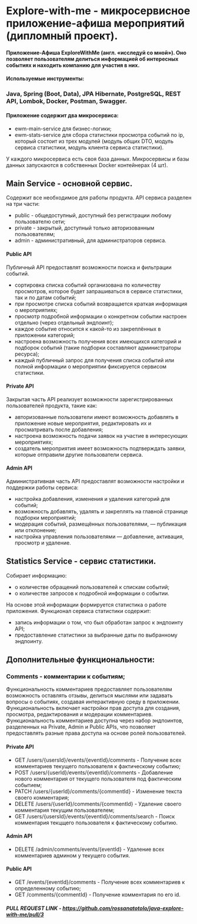 # Explore-with-me - микросервисное приложение-афиша мероприятий (дипломный проект).
#### Приложение-Афиша ExploreWithMe (англ. «исследуй со мной»). Оно позволяет пользователям делиться информацией об интересных событиях и находить компанию для участия в них.

#### Используемые инструменты:
### Java, Spring (Boot, Data), JPA Hibernate, PostgreSQL, REST API, Lombok, Docker, Postman, Swagger.

#### Приложение содержит два микросервиса:

- ewm-main-service для бизнес-логики;
- ewm-stats-service для сбора статистики просмотра событий по ip, который состоит из трех модулей (модуль общих DTO, модуль сервиса статистики, модуль клиента сервиса статистики).

У каждого микросервиса есть своя база данных. Микросервисы и базы данных запускаются в собственных Docker контейнерах (4 шт).

## Main Service - основной сервис.
Содержит все необходимое для работы продукта. API сервиса разделен на три части:

- public - общедоступный, доступный без регистрации любому пользователю сети;
- private - закрытый, доступный только авторизованным пользователям;
- admin - административный, для администраторов сервиса.


#### Public API

Публичный API предоставлят возможности поиска и фильтрации событий. 

- сортировка списка событий организована по количеству просмотров, которое будет запрашиваться в сервисе статистики, так и по датам событий;
- при просмотре списка событий возвращается краткая информация о мероприятиях;
- просмотр подробной информации о конкретном событии настроен отдельно (через отдельный эндпоинт);
- каждое событие относится к какой-то из закреплённых в приложении категорий;
- настроена возможность получения всех имеющихся категорий и подборок событий (такие подборки составляют администраторы ресурса);
- каждый публичный запрос для получения списка событий или полной информации о мероприятии фиксируется сервисом статистики.

#### Private API

Закрытая часть API реализует возможности зарегистрированных пользователей продукта, такие как: 

- авторизованные пользователи имеют возможность добавлять в приложение новые мероприятия, редактировать их и просматривать после добавления;
- настроена возможность подачи заявок на участие в интересующих мероприятиях;
- создатель мероприятия имеет возможность подтверждать заявки, которые отправили другие пользователи сервиса.

#### Admin API

Административная часть API предоставлят возможности настройки и поддержки работы сервиса:
- настройка добавления, изменения и удаления категорий для событий;
- возможность добавлять, удалять и закреплять на главной странице подборки мероприятий;
- модерация событий, размещённых пользователями, — публикация или отклонение;
- настройка управления пользователями — добавление, активация, просмотр и удаление.


## Statistics Service - сервис статистики. 

Собирает информацию:

- о количестве обращений пользователей к спискам событий;
- о количестве запросов к подробной информации о событии.
 
На основе этой информации формируется статистика о работе приложения. Функционал сервиса статистики содержит:
- запись информации о том, что был обработан запрос к эндпоинту API;
- предоставление статистики за выбранные даты по выбранному эндпоинту.


## Дополнительные функциональности:
### Comments - комментарии к событиям;
Функциональность комментариев предоставляет пользователям возможность оставлять отзывы, делиться мыслями или задавать вопросы о событиях, создавая интерактивную среду в приложении.
Функциональность включает настройки прав доступа для создания, просмотра, редактирования и модерации комментариев.
Функциональность комментариев доступна через набор эндпоинтов, разделенных на Private, Admin и Public APIs, что позволяет предоставлять разные права доступа на основе ролей пользователей.


#### Private API
- GET /users/{usersId}/events/{eventId}/comments - Получение всех комментариев текущего пользователя к фактическому событию;
- POST /users/{userId}/events/{eventId}/comments - Добавление нового комментария от текущего пользователя под фактическим событием;
- PATCH /users/{userId}/comments/{commentId} - Изменение текста своего комментария;
- DELETE /users/{userId}/comments/{commentId} - Удаление своего комментария текущим пользователем;
- GET /users/{usersId}/events/{eventId}/comments/search - Поиск комментария текцщего пользователя к фактическому событию.


#### Admin API
- DELETE /admin/comments/events/{eventId} - Удаление всех комментариев админом у текущего события.


#### Public API
- GET /events/{eventId}/comments - Получение всех комментариев к определенному событию;
- GET /comments/{commentId} - Получение комментария по его id.

##### PULL REQUEST LINK - https://github.com/rossanatotolo/java-explore-with-me/pull/3
